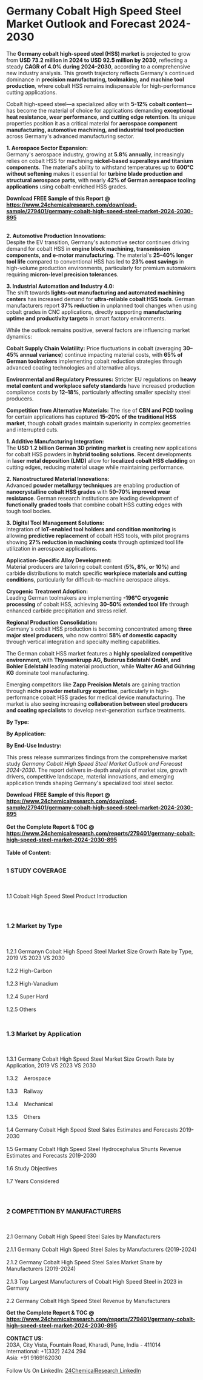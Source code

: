 <h1>Germany Cobalt High Speed Steel Market Outlook and Forecast 2024-2030</h1><p>The <strong>Germany cobalt high-speed steel (HSS) market</strong> is projected to grow from <strong>USD 73.2 million in 2024 to USD 92.5 million by 2030</strong>, reflecting a steady <strong>CAGR of 4.0% during 2024–2030</strong>, according to a comprehensive new industry analysis. This growth trajectory reflects Germany's continued dominance in <strong>precision manufacturing, toolmaking, and machine tool production</strong>, where cobalt HSS remains indispensable for high-performance cutting applications.</p><p>Cobalt high-speed steel—a specialized alloy with <strong>5-12% cobalt content</strong>—has become the material of choice for applications demanding <strong>exceptional heat resistance, wear performance, and cutting edge retention</strong>. Its unique properties position it as a critical material for <strong>aerospace component manufacturing, automotive machining, and industrial tool production</strong> across Germany's advanced manufacturing sector.</p><p><strong>1. Aerospace Sector Expansion:</strong><br>
Germany's aerospace industry, growing at <strong>5.8% annually</strong>, increasingly relies on cobalt HSS for machining <strong>nickel-based superalloys and titanium components</strong>. The material's ability to withstand temperatures up to <strong>600°C without softening</strong> makes it essential for <strong>turbine blade production and structural aerospace parts</strong>, with nearly <strong>42% of German aerospace tooling applications</strong> using cobalt-enriched HSS grades.</p><div><b>Download FREE Sample of this Report @ 
            <a href="https://www.24chemicalresearch.com/download-sample/279401/germany-cobalt-high-speed-steel-market-2024-2030-895">
            https://www.24chemicalresearch.com/download-sample/279401/germany-cobalt-high-speed-steel-market-2024-2030-895</a></b></div><br><p><strong>2. Automotive Production Innovations:</strong><br>
Despite the EV transition, Germany's automotive sector continues driving demand for cobalt HSS in <strong>engine block machining, transmission components, and e-motor manufacturing</strong>. The material's <strong>25–40% longer tool life</strong> compared to conventional HSS has led to <strong>23% cost savings</strong> in high-volume production environments, particularly for premium automakers requiring <strong>micron-level precision tolerances</strong>.</p><p><strong>3. Industrial Automation and Industry 4.0:</strong><br>
The shift towards <strong>lights-out manufacturing and automated machining centers</strong> has increased demand for <strong>ultra-reliable cobalt HSS tools</strong>. German manufacturers report <strong>37% reduction</strong> in unplanned tool changes when using cobalt grades in CNC applications, directly supporting <strong>manufacturing uptime and productivity targets</strong> in smart factory environments.</p><p>While the outlook remains positive, several factors are influencing market dynamics:</p><p><strong>Cobalt Supply Chain Volatility:</strong> Price fluctuations in cobalt (averaging <strong>30–45% annual variance</strong>) continue impacting material costs, with <strong>65% of German toolmakers</strong> implementing cobalt reduction strategies through advanced coating technologies and alternative alloys.</p><p><strong>Environmental and Regulatory Pressures:</strong> Stricter EU regulations on <strong>heavy metal content and workplace safety standards</strong> have increased production compliance costs by <strong>12–18%</strong>, particularly affecting smaller specialty steel producers.</p><p><strong>Competition from Alternative Materials:</strong> The rise of <strong>CBN and PCD tooling</strong> for certain applications has captured <strong>15–20% of the traditional HSS market</strong>, though cobalt grades maintain superiority in complex geometries and interrupted cuts.</p><p><strong>1. Additive Manufacturing Integration:</strong><br>
The <strong>USD 1.2 billion German 3D printing market</strong> is creating new applications for cobalt HSS powders in <strong>hybrid tooling solutions</strong>. Recent developments in <strong>laser metal deposition (LMD)</strong> allow for <strong>localized cobalt HSS cladding</strong> on cutting edges, reducing material usage while maintaining performance.</p><p><strong>2. Nanostructured Material Innovations:</strong><br>
Advanced <strong>powder metallurgy techniques</strong> are enabling production of <strong>nanocrystalline cobalt HSS grades</strong> with <strong>50–70% improved wear resistance</strong>. German research institutions are leading development of <strong>functionally graded tools</strong> that combine cobalt HSS cutting edges with tough tool bodies.</p><p><strong>3. Digital Tool Management Solutions:</strong><br>
Integration of <strong>IoT-enabled tool holders and condition monitoring</strong> is allowing <strong>predictive replacement</strong> of cobalt HSS tools, with pilot programs showing <strong>27% reduction in machining costs</strong> through optimized tool life utilization in aerospace applications.</p><p><strong>Application-Specific Alloy Development:</strong><br>
	Material producers are tailoring cobalt content (<strong>5%, 8%, or 10%</strong>) and carbide distributions to match specific <strong>workpiece materials and cutting conditions</strong>, particularly for difficult-to-machine aerospace alloys.</p><p><strong>Cryogenic Treatment Adoption:</strong><br>
	Leading German toolmakers are implementing <strong>-196°C cryogenic processing</strong> of cobalt HSS, achieving <strong>30–50% extended tool life</strong> through enhanced carbide precipitation and stress relief.</p><p><strong>Regional Production Consolidation:</strong><br>
	Germany's cobalt HSS production is becoming concentrated among <strong>three major steel producers</strong>, who now control <strong>58% of domestic capacity</strong> through vertical integration and specialty melting capabilities.</p><p>The German cobalt HSS market features a <strong>highly specialized competitive environment</strong>, with <strong>Thyssenkrupp AG, Buderus Edelstahl GmbH, and Bohler Edelstahl</strong> leading material production, while <strong>Walter AG and Gühring KG</strong> dominate tool manufacturing.</p><p>Emerging competitors like <strong>Zapp Precision Metals</strong> are gaining traction through <strong>niche powder metallurgy expertise</strong>, particularly in high-performance cobalt HSS grades for medical device manufacturing. The market is also seeing increasing <strong>collaboration between steel producers and coating specialists</strong> to develop next-generation surface treatments.</p><p><strong>By Type:</strong></p><p><strong>By Application:</strong></p><p><strong>By End-Use Industry:</strong></p><p>This press release summarizes findings from the comprehensive market study <em>Germany Cobalt High Speed Steel Market Outlook and Forecast 2024-2030</em>. The report delivers in-depth analysis of market size, growth drivers, competitive landscape, material innovations, and emerging application trends shaping Germany's specialized tool steel sector.</p><div><b>Download FREE Sample of this Report @ 
            <a href="https://www.24chemicalresearch.com/download-sample/279401/germany-cobalt-high-speed-steel-market-2024-2030-895">
            https://www.24chemicalresearch.com/download-sample/279401/germany-cobalt-high-speed-steel-market-2024-2030-895</a></b></div><br><div><b>Get the Complete Report & TOC @ 
            <a href="https://www.24chemicalresearch.com/reports/279401/germany-cobalt-high-speed-steel-market-2024-2030-895">
            https://www.24chemicalresearch.com/reports/279401/germany-cobalt-high-speed-steel-market-2024-2030-895</a></b></div><br>
            <b>Table of Content:</b><p><h2><span style="font-size:16px"><strong>1 STUDY COVERAGE</strong></span></h2><br />
<p>1.1 Cobalt High Speed Steel Product Introduction</p><br />
<h2><span style="font-size:16px"><strong>1.2 Market by Type</strong></span></h2><br />
<p>1.2.1 Germanyn Cobalt High Speed Steel Market Size Growth Rate by Type, 2019 VS 2023 VS 2030<br /><br />
1.2.2 High-Carbon&nbsp;&nbsp; &nbsp;<br /><br />
1.2.3 High-Vanadium<br /><br />
1.2.4 Super Hard<br /><br />
1.2.5 Others<br /><br />
<h2><span style="font-size:16px"><strong>1.3 Market by Application</strong></span></h2><br />
<p>1.3.1 Germany Cobalt High Speed Steel Market Size Growth Rate by Application, 2019 VS 2023 VS 2030<br /><br />
1.3.2&nbsp;&nbsp; &nbsp;Aerospace<br /><br />
1.3.3&nbsp;&nbsp; &nbsp;Railway<br /><br />
1.3.4&nbsp;&nbsp; &nbsp;Mechanical<br /><br />
1.3.5&nbsp;&nbsp; &nbsp;Others<br /><br />
1.4 Germany Cobalt High Speed Steel Sales Estimates and Forecasts 2019-2030<br /><br />
1.5 Germany Cobalt High Speed Steel Hydrocephalus Shunts Revenue Estimates and Forecasts 2019-2030<br /><br />
1.6 Study Objectives<br /><br />
1.7 Years Considered</p><br />
<h2><span style="font-size:16px"><strong>2 COMPETITION BY MANUFACTURERS</strong></span></h2><br />
<p>2.1 Germany Cobalt High Speed Steel Sales by Manufacturers<br /><br />
2.1.1 Germany Cobalt High Speed Steel Sales by Manufacturers (2019-2024)<br /><br />
2.1.2 Germany Cobalt High Speed Steel Sales Market Share by Manufacturers (2019-2024)<br /><br />
2.1.3 Top Largest Manufacturers of Cobalt High Speed Steel in 2023 in Germany<br /><br />
2.2 Germany Cobalt High Speed Steel Revenue by Manufacturers<br </p><div><b>Get the Complete Report & TOC @ 
            <a href="https://www.24chemicalresearch.com/reports/279401/germany-cobalt-high-speed-steel-market-2024-2030-895">
            https://www.24chemicalresearch.com/reports/279401/germany-cobalt-high-speed-steel-market-2024-2030-895</a></b></div><br><b>CONTACT US:</b><br>
            203A, City Vista, Fountain Road, Kharadi, Pune, India - 411014<br>
            International: +1(332) 2424 294<br>
            Asia: +91 9169162030 <br><br>
            Follow Us On LinkedIn: <a href="https://www.linkedin.com/company/24chemicalresearch/">24ChemicalResearch LinkedIn</a>